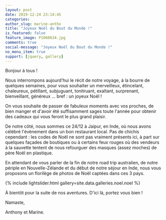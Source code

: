 ```yaml
---
layout: post
date: 2019-12-24 23:14:45
categories: 
author_slug: marine-antho
title: "Joyeux Noël du Bout du Monde !"
is_featured: false
feature_image: P1060634.jpg
comments: true
social-message: "Joyeux Noël du Bout du Monde !"
no_menu_item: true
support: [jquery, gallery]
---
```


Bonjour à tous ! 

Nous interrompons aujourd'hui le récit de notre voyage, à la bourre de quelques semaines, pour vous souhaiter un merveilleux, étincelant, chaleureux, pétillant, 
subjuguant, tonitruant, exaltant, surprenant, bienveillant, généreux ... bref : un joyeux Noël !  

On vous souhaite de passer de fabuleux moments avec vos proches, de bien manger et d'avoir été suffisamment sages toute l'année pour obtenir des cadeaux qui 
vous feront le plus grand plaisir. 

De notre côté, nous sommes ce 24/12 à Jaipur, en Inde, où nous avons célébré l'évènement dans un bon restaurant local. 
Pas de chichis cependant : les codes de Noël ne sont pas vraiment présents ici, à part sur quelques façades de boutiques ou à certains feux rouges où des 
vendeurs à la sauvette tentent de nous refourguer des masques (assez moches) de père Noël en plastique. 

En attendant de vous parler de la fin de notre road trip australien, de notre périple en Nouvelle-Zélande et du début de notre séjour en Inde, 
nous vous proposons un florilège de photos de Noël captées dans ces 3 pays. 

{% include lightslider.html gallery=site.data.galleries.noel.noel %} 

À bientôt pour la suite de nos aventures. D'ici là, portez vous bien ! 

Namaste,  

Anthony et Marine. 